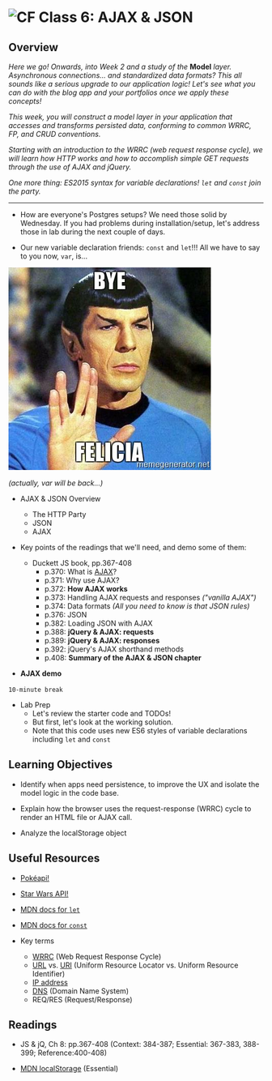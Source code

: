 ![CF](https://i.imgur.com/7v5ASc8.png)  Class 6: AJAX & JSON
=======
## Overview
<!-- Provide a general overview of the daily concepts and processes that will be covered in lectures and labs -->

*Here we go! Onwards, into Week 2 and a study of the* **Model** *layer. Asynchronous connections... and standardized data formats? This all sounds like a serious upgrade to our application logic! Let's see what you can do with the blog app and your portfolios once we apply these concepts!*

*This week, you will construct a model layer in your application that accesses and transforms persisted data, conforming to common WRRC, FP, and CRUD conventions.*

*Starting with an introduction to the WRRC (web request response cycle), we will learn how HTTP works and how to accomplish simple GET requests through the use of AJAX and jQuery.*

*One more thing: ES2015 syntax for variable declarations! `let` and `const` join the party.*

---

- How are everyone's Postgres setups? We need those solid by Wednesday. If you had problems during installation/setup, let's address those in lab during the next couple of days.

- Our new variable declaration friends: `const` and `let`!!! All we have to say to you now, `var`, is...

![Bye Felicia, Live Long and Prosper](spock-bye-felicia.jpg)

*(actually, var will be back...)*

- AJAX & JSON Overview
	- The HTTP Party
	- JSON
	- AJAX

- Key points of the readings that we'll need, and demo some of them:
	- Duckett JS book, pp.367-408
		- p.370: What is [AJAX](https://en.wikipedia.org/wiki/Ajax_(mythology))?
		- p.371: Why use AJAX?
		- p.372: **How AJAX works**
		- p.373: Handling AJAX requests and responses *("vanilla AJAX")*
		- p.374: Data formats *(All you need to know is that JSON rules)*
		- p.376: JSON
		- p.382: Loading JSON with AJAX
		- p.388: **jQuery & AJAX: requests**
		- p.389: **jQuery & AJAX: responses**
		- p.392: jQuery's AJAX shorthand methods
		- p.408: **Summary of the AJAX & JSON chapter**

- **AJAX demo**

`10-minute break`

- Lab Prep
	- Let's review the starter code and TODOs!
	- But first, let's look at the working solution.
	- Note that this code uses new ES6 styles of variable declarations including  `let` and `const`

## Learning Objectives
<!--
ABCD:
  Audience: Program participants
  Behavior: Expected learning/behavior changes/results
  Condition:
    Circumstances that lead to change/result
    When change/result are expected to occur
  Degree: How much change occurs (%) for how many participants (#)
-->

* Identify when apps need persistence, to improve the UX and isolate the model logic in the code base.

* Explain how the browser uses the request-response (WRRC) cycle to render an HTML file or AJAX call.

* Analyze the localStorage object

## Useful Resources

- [Pokéapi!](https://pokeapi.co/)
- [Star Wars API!](http://swapi.co/)
- [MDN docs for `let`](https://developer.mozilla.org/en-US/docs/Web/JavaScript/Reference/Statements/let)
- [MDN docs for `const`](https://developer.mozilla.org/en-US/docs/Web/JavaScript/Reference/Statements/const)

- Key terms
	- [WRRC](http://celineotter.azurewebsites.net/world-wide-web-http-request-response-cycle/) (Web Request Response Cycle)
	- [URL](https://en.wikipedia.org/wiki/Uniform_Resource_Locator) vs. [URI](https://en.wikipedia.org/wiki/Uniform_Resource_Identifier) (Uniform Resource Locator vs. Uniform Resource Identifier)
	- [IP address](https://en.wikipedia.org/wiki/IP_address)
	- [DNS](https://en.wikipedia.org/wiki/Domain_Name_System) (Domain Name System)
	- REQ/RES (Request/Response)


## Readings
<!-- List of readings required for this content; readings being completed by the start of this lecture -->

* JS & jQ, Ch 8: pp.367-408 (Context: 384-387; Essential: 367-383, 388-399; Reference:400-408)

* [MDN localStorage](https://developer.mozilla.org/en-US/docs/Web/API/Web_Storage_API) (Essential)

